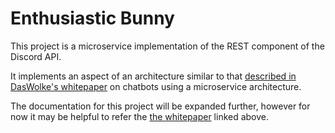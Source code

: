 # Enthusiastic Bunny
This project is a microservice implementation of the REST component of the Discord API.

It implements an aspect of an architecture similar to that [described in DasWolke's whitepaper](https://gist.github.com/DasWolke/c9d7dfe6a78445011162a12abd32091d) on chatbots using a microservice architecture.

The documentation for this project will be expanded further, however for now it may be helpful to refer the [the whitepaper](https://gist.github.com/DasWolke/c9d7dfe6a78445011162a12abd32091d) linked above.
